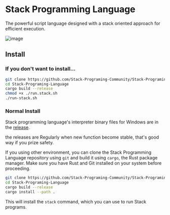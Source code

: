 # Stack Programming Language
The powerful script language designed with a stack oriented approach for efficient execution. 

![image](https://github.com/Stack-Programing-Community/Stack-Programing-Language/assets/122075081/5d7ff479-731b-4def-808a-12dc5301a7a1)

## Install

### If you don't want to install...

```bash
git clone https://github.com/Stack-Programing-Community/Stack-Programing-Language.git
cd Stack-Programing-Language
cargo build --release
chmod +x ./run.stack.sh
./run-stack.sh
```

### Normal Install

Stack programming language's interpreter binary files for Windows are in the [release](https://github.com/Stack-Programing-Community/Stack-Programing-Language/releases).

the releases are Regularly when new function become stable, that's good way if you prize safety.


If you using other environment, you can clone the Stack Programming Language repository using `git` and build it using `cargo`, the Rust package manager.
Make sure you have Rust and Git installed on your system before proceeding.

```bash
git clone https://github.com/Stack-Programing-Community/Stack-Programing-Language.git
cd Stack-Programing-Language
cargo build --release
cargo install --path .
```

This will install the `stack` command, which you can use to run Stack programs.
